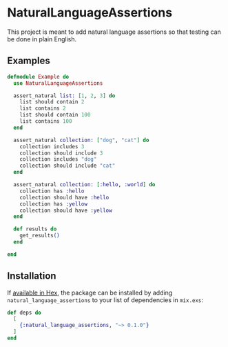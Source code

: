 # NaturalLanguageAssertions

This project is meant to add natural language assertions so that testing can be done in plain English.

## Examples

```elixir
defmodule Example do
  use NaturalLanguageAssertions

  assert_natural list: [1, 2, 3] do
    list should contain 2
    list contains 2
    list should contain 100
    list contains 100
  end

  assert_natural collection: ["dog", "cat"] do
    collection includes 3
    collection should include 3
    collection includes "dog"
    collection should include "cat"
  end

  assert_natural collection: [:hello, :world] do
    collection has :hello
    collection should have :hello
    collection has :yellow
    collection should have :yellow
  end

  def results do
    get_results()
  end

end
```

## Installation

If [available in Hex](https://hex.pm/docs/publish), the package can be installed
by adding `natural_language_assertions` to your list of dependencies in `mix.exs`:

```elixir
def deps do
  [
    {:natural_language_assertions, "~> 0.1.0"}
  ]
end
```

